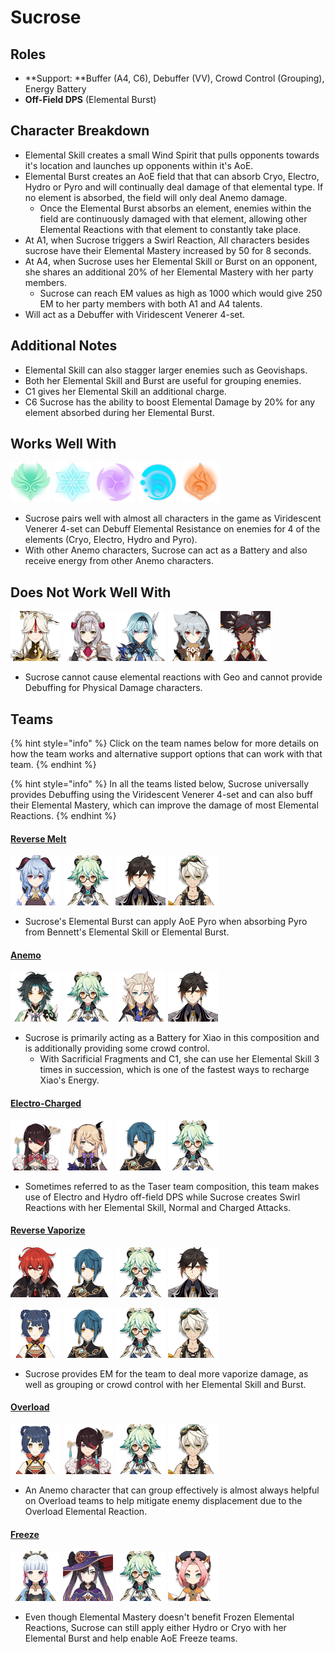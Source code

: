 # Sucrose

## Roles

* \*\*Support: \*\*Buffer (A4, C6), Debuffer (VV), Crowd Control (Grouping), Energy Battery
* **Off-Field DPS** (Elemental Burst)

## Character Breakdown

* Elemental Skill creates a small Wind Spirit that pulls opponents towards it's location and launches up opponents within it's AoE.
* Elemental Burst creates an AoE field that that can absorb Cryo, Electro, Hydro or Pyro and will continually deal damage of that elemental type. If no element is absorbed, the field will only deal Anemo damage.
  * Once the Elemental Burst absorbs an element, enemies within the field are continuously damaged with that element, allowing other Elemental Reactions with that element to constantly take place.
* At A1, when Sucrose triggers a Swirl Reaction, All characters besides sucrose have their Elemental Mastery increased by 50 for 8 seconds.
* At A4, when Sucrose uses her Elemental Skill or Burst on an opponent, she shares an additional 20% of her Elemental Mastery with her party members.
  * Sucrose can reach EM values as high as 1000 which would give 250 EM to her party members with both A1 and A4 talents.
* Will act as a Debuffer with Viridescent Venerer 4-set.

## **Additional Notes**

* Elemental Skill can also stagger larger enemies such as Geovishaps.
* Both her Elemental Skill and Burst are useful for grouping enemies.
* C1 gives her Elemental Skill an additional charge.
* C6 Sucrose has the ability to boost Elemental Damage by 20% for any element absorbed during her Elemental Burst.

## Works Well With

![](../../.gitbook/assets/Element_Anemo.webp) ![](../../.gitbook/assets/Element_Cryo.webp) ![](../../.gitbook/assets/Element_Electro.webp) ![](../../.gitbook/assets/Element_Hydro.webp) ![](../../.gitbook/assets/Element_Pyro.webp)

* Sucrose pairs well with almost all characters in the game as Viridescent Venerer 4-set can Debuff Elemental Resistance on enemies for 4 of the elements (Cryo, Electro, Hydro and Pyro).
* With other Anemo characters, Sucrose can act as a Battery and also receive energy from other Anemo characters.

## Does Not Work Well With

![](../../.gitbook/assets/UI_AvatarIcon_Ningguang.png) ![](../../.gitbook/assets/UI_AvatarIcon_Noelle.png) ![](../../.gitbook/assets/UI_AvatarIcon_Eula.png) ![](../../.gitbook/assets/UI_AvatarIcon_Razor.png) ![](../../.gitbook/assets/UI_AvatarIcon_Xinyan.png)

* Sucrose cannot cause elemental reactions with Geo and cannot provide Debuffing for Physical Damage characters.

## Teams

{% hint style="info" %}
Click on the team names below for more details on how the team works and alternative support options that can work with that team.
{% endhint %}

{% hint style="info" %}
In all the teams listed below, Sucrose universally provides Debuffing using the Viridescent Venerer 4-set and can also buff their Elemental Mastery, which can improve the damage of most Elemental Reactions.
{% endhint %}

#### [Reverse Melt](../../teams/reverse-melt.md)

![](../../.gitbook/assets/UI_AvatarIcon_Ganyu.png) ![](../../.gitbook/assets/UI_AvatarIcon_Sucrose.png) ![](../../.gitbook/assets/UI_AvatarIcon_Zhongli.png) ![](../../.gitbook/assets/UI_AvatarIcon_Bennett.png)

* Sucrose's Elemental Burst can apply AoE Pyro when absorbing Pyro from Bennett's Elemental Skill or Elemental Burst.

#### [Anemo](./)

![](../../.gitbook/assets/UI_AvatarIcon_Xiao.png) ![](../../.gitbook/assets/UI_AvatarIcon_Sucrose.png) ![](../../.gitbook/assets/UI_AvatarIcon_Albedo.png) ![](../../.gitbook/assets/UI_AvatarIcon_Zhongli.png)

* Sucrose is primarily acting as a Battery for Xiao in this composition and is additionally providing some crowd control.
  * With Sacrificial Fragments and C1, she can use her Elemental Skill 3 times in succession, which is one of the fastest ways to recharge Xiao's Energy.

#### [Electro-Charged](../../teams/electro-charged.md)

![](../../.gitbook/assets/UI_AvatarIcon_Beidou.png) ![](../../.gitbook/assets/UI_AvatarIcon_Fischl.png) ![](../../.gitbook/assets/UI_AvatarIcon_Xingqiu.png) ![](../../.gitbook/assets/UI_AvatarIcon_Sucrose.png)

* Sometimes referred to as the Taser team composition, this team makes use of Electro and Hydro off-field DPS while Sucrose creates Swirl Reactions with her Elemental Skill, Normal and Charged Attacks.

#### [Reverse Vaporize](../../teams/reverse-vaporize.md)

![](../../.gitbook/assets/UI_AvatarIcon_Diluc.png) ![](../../.gitbook/assets/UI_AvatarIcon_Xingqiu.png) ![](../../.gitbook/assets/UI_AvatarIcon_Sucrose.png) ![](../../.gitbook/assets/UI_AvatarIcon_Zhongli.png)

![](../../.gitbook/assets/UI_AvatarIcon_Xiangling.png) ![](../../.gitbook/assets/UI_AvatarIcon_Xingqiu.png) ![](../../.gitbook/assets/UI_AvatarIcon_Sucrose.png) ![](../../.gitbook/assets/UI_AvatarIcon_Bennett.png)

* Sucrose provides EM for the team to deal more vaporize damage, as well as grouping or crowd control with her Elemental Skill and Burst.

#### [Overload](../../teams/overload.md)

![](../../.gitbook/assets/UI_AvatarIcon_Xiangling.png) ![](../../.gitbook/assets/UI_AvatarIcon_Beidou.png) ![](../../.gitbook/assets/UI_AvatarIcon_Sucrose.png) ![](../../.gitbook/assets/UI_AvatarIcon_Bennett.png)

* An Anemo character that can group effectively is almost always helpful on Overload teams to help mitigate enemy displacement due to the Overload Elemental Reaction.

#### [Freeze](../../teams/freeze.md)

![](../../.gitbook/assets/UI_AvatarIcon_Ayaka.png) ![](../../.gitbook/assets/UI_AvatarIcon_Mona.png) ![](../../.gitbook/assets/UI_AvatarIcon_Sucrose.png) ![](../../.gitbook/assets/UI_AvatarIcon_Diona.png)

* Even though Elemental Mastery doesn't benefit Frozen Elemental Reactions, Sucrose can still apply either Hydro or Cryo with her Elemental Burst and help enable AoE Freeze teams.
